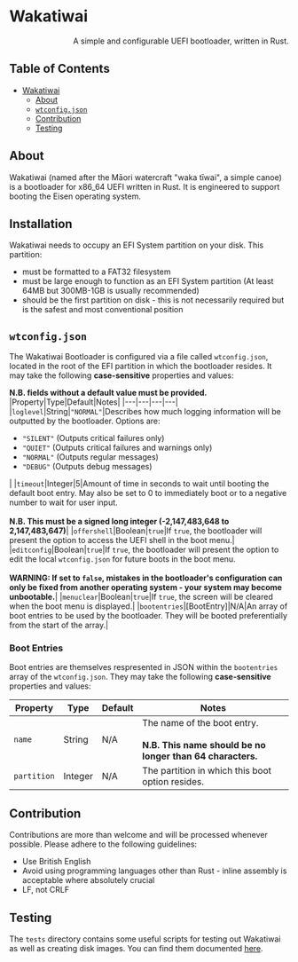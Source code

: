 # Wakatiwai
<p align="right">A simple and configurable UEFI bootloader, written in Rust.</p>

<h2>Table of Contents</h2>

- [Wakatiwai](#wakatiwai)
	- [About](#about)
	- [`wtconfig.json`](#wtconfigjson)
	- [Contribution](#contribution)
	- [Testing](#testing)

## About
Wakatiwai (named after the Māori watercraft "waka tīwai", a simple canoe) is a bootloader for x86_64 UEFI written in Rust. It is engineered to support booting the Eisen operating system.

## Installation
Wakatiwai needs to occupy an EFI System partition on your disk. This partition:
 - must be formatted to a FAT32 filesystem
 - must be large enough to function as an EFI System partition (At least 64MB but 300MB-1GB is usually recommended)
 - should be the first partition on disk - this is not necessarily required but is the safest and most conventional position

## `wtconfig.json`
The Wakatiwai Bootloader is configured via a file called `wtconfig.json`, located in the root of the EFI partition in which the bootloader resides. It may take the following **case-sensitive** properties and values:

**N.B. fields without a default value **must** be provided.**
|Property|Type|Default|Notes|
|---|---|---|---|
|`loglevel`|String|`"NORMAL"`|Describes how much logging information will be outputted by the bootloader. Options are: <ul><li>`"SILENT"` (Outputs critical failures only)</li><li>`"QUIET"` (Outputs critical failures and warnings only)</li><li>`"NORMAL"` (Outputs regular messages)</li><li> `"DEBUG"` (Outputs debug messages)</li></ul>|
|`timeout`|Integer|5|Amount of time in seconds to wait until booting the default boot entry. May also be set to 0 to immediately boot or to a negative number to wait for user input.<br><br>**N.B. This must be a signed long integer (-2,147,483,648 to 2,147,483,647)**|
|`offershell`|Boolean|`true`|If `true`, the bootloader will present the option to access the UEFI shell in the boot menu.|
|`editconfig`|Boolean|`true`|If `true`, the bootloader will present the option to edit the local `wtconfig.json` for future boots in the boot menu.<br><br>**WARNING: If set to `false`, mistakes in the bootloader's configuration can only be fixed from another operating system - your system may become unbootable.**|
|`menuclear`|Boolean|`true`|If `true`, the screen will be cleared when the boot menu is displayed.|
|`bootentries`|[BootEntry]|N/A|An array of boot entries to be used by the bootloader. They will be booted preferentially from the start of the array.|

### Boot Entries
Boot entries are themselves respresented in JSON within the `bootentries` array of the `wtconfig.json`. They may take the following **case-sensitive** properties and values:

|Property|Type|Default|Notes|
|---|---|---|---|
|`name`|String|N/A|The name of the boot entry.<br><br>**N.B. This name should be no longer than 64 characters.**|
|`partition`|Integer|N/A|The partition in which this boot option resides.|

## Contribution
Contributions are more than welcome and will be processed whenever possible. Please adhere to the following guidelines:
 - Use British English
 - Avoid using programming languages other than Rust - inline assembly is acceptable where absolutely crucial
 - LF, not CRLF

## Testing
The `tests` directory contains some useful scripts for testing out Wakatiwai as well as creating disk images. You can find them documented [here](tests/README.md).